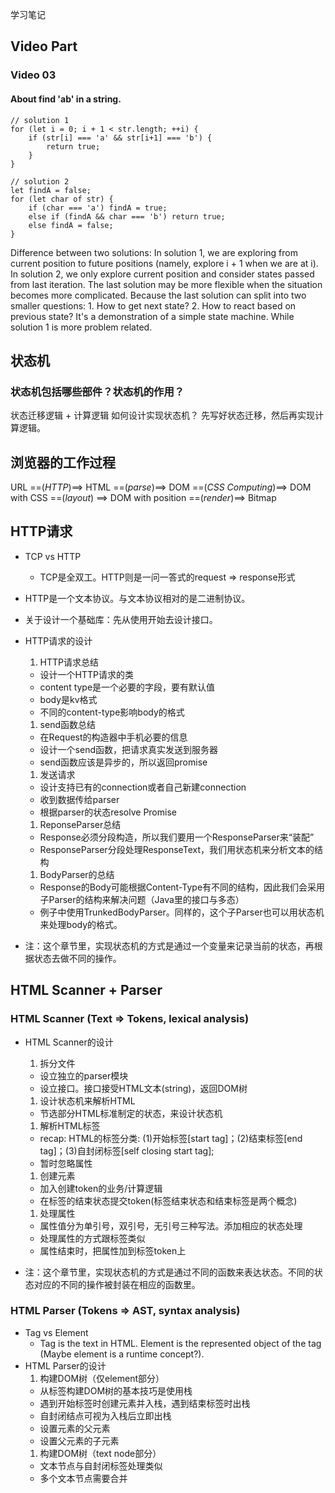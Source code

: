 学习笔记
## Video Part
### Video 03
#### About find 'ab' in a string.
```
// solution 1
for (let i = 0; i + 1 < str.length; ++i) {
    if (str[i] === 'a' && str[i+1] === 'b') {
        return true;
    }
}

// solution 2
let findA = false;
for (let char of str) {
    if (char === 'a') findA = true;
    else if (findA && char === 'b') return true;
    else findA = false;
}
```
Difference between two solutions:
In solution 1, we are exploring from current position to future positions
(namely, explore i + 1 when we are at i). In solution 2, we only explore current
position and consider states passed from last iteration. The last solution may
be more flexible when the situation becomes more complicated. Because the last
solution can split into two smaller questions: 1. How to get next state? 2. How
to react based on previous state? It's a demonstration of a simple state
machine. While solution 1 is more problem related.

## 状态机
### 状态机包括哪些部件？状态机的作用？
状态迁移逻辑 + 计算逻辑
如何设计实现状态机？
先写好状态迁移，然后再实现计算逻辑。

## 浏览器的工作过程
URL ==(*HTTP*)==> HTML ==(*parse*)==> DOM ==(*CSS Computing*)==> DOM with CSS ==(*layout*) ==> DOM with position ==(*render*)==> Bitmap

## HTTP请求
- TCP vs HTTP
  - TCP是全双工。HTTP则是一问一答式的request => response形式
- HTTP是一个文本协议。与文本协议相对的是二进制协议。
- 关于设计一个基础库：先从使用开始去设计接口。
- HTTP请求的设计
  1. HTTP请求总结
    - 设计一个HTTP请求的类
    - content type是一个必要的字段，要有默认值
    - body是kv格式
    - 不同的content-type影响body的格式
  1. send函数总结
    - 在Request的构造器中手机必要的信息
    - 设计一个send函数，把请求真实发送到服务器
    - send函数应该是异步的，所以返回promise
  1. 发送请求
    - 设计支持已有的connection或者自己新建connection
    - 收到数据传给parser
    - 根据parser的状态resolve Promise
  1. ReponseParser总结
    - Response必须分段构造，所以我们要用一个ResponseParser来“装配”
    - ResponseParser分段处理ResponseText，我们用状态机来分析文本的结构
  1. BodyParser的总结
    - Response的Body可能根据Content-Type有不同的结构，因此我们会采用子Parser的结构来解决问题（Java里的接口与多态）
    - 例子中使用TrunkedBodyParser。同样的，这个子Parser也可以用状态机来处理body的格式。


- 注：这个章节里，实现状态机的方式是通过一个变量来记录当前的状态，再根据状态去做不同的操作。

## HTML Scanner + Parser
### HTML Scanner (Text => Tokens, lexical analysis)
- HTML Scanner的设计
  1. 拆分文件
    - 设立独立的parser模块
    - 设立接口。接口接受HTML文本(string)，返回DOM树
  1. 设计状态机来解析HTML
    - 节选部分HTML标准制定的状态，来设计状态机
  1. 解析HTML标签
    - recap: HTML的标签分类: (1)开始标签[start tag]；(2)结束标签[end tag]；(3)自封闭标签[self closing start tag];
    - 暂时忽略属性
  1. 创建元素
    - 加入创建token的业务/计算逻辑
    - 在标签的结束状态提交token(标签结束状态和结束标签是两个概念)
  1. 处理属性
    - 属性值分为单引号，双引号，无引号三种写法。添加相应的状态处理
    - 处理属性的方式跟标签类似
    - 属性结束时，把属性加到标签token上


- 注：这个章节里，实现状态机的方式是通过不同的函数来表达状态。不同的状态对应的不同的操作被封装在相应的函数里。

### HTML Parser (Tokens => AST, syntax analysis)
- Tag vs Element
  - Tag is the text in HTML. Element is the represented object of the tag (Maybe element is a runtime concept?).
- HTML Parser的设计
  1. 构建DOM树（仅element部分）
    - 从标签构建DOM树的基本技巧是使用栈
    - 遇到开始标签时创建元素并入栈，遇到结束标签时出栈
    - 自封闭结点可视为入栈后立即出栈
    - 设置元素的父元素
    - 设置父元素的子元素
  1. 构建DOM树（text node部分）
    - 文本节点与自封闭标签处理类似
    - 多个文本节点需要合并
